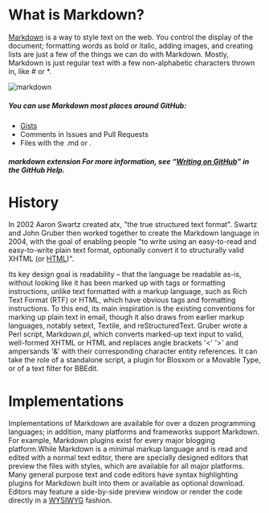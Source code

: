 # What is Markdown?
 [Markdown](https://en.wikipedia.org/wiki/Markdown) is a way to style text on the web. You control the display of the document; formatting words as bold or italic, adding images, and creating lists are just a few of the things we can do with Markdown. Mostly, Markdown is just regular text with a few non-alphabetic characters thrown in, like # or *.

![markdown](https://www.howtogeek.com/wp-content/uploads/2019/11/markdown-logo.jpg?width=1198&trim=1,1&bg-color=000&pad=1,1)
##### You can use Markdown most places around GitHub:
* [Gists](https://gist.github.com/)
* Comments in Issues and Pull Requests
* Files with the .md or .
##### markdown extension For more information, see “[Writing on GitHub](https://docs.github.com/en/github/writing-on-github)” in the GitHub Help.

# History
In 2002 Aaron Swartz created atx, "the true structured text format". Swartz and John Gruber then worked together to create the Markdown language in 2004, with the goal of enabling people "to write using an easy-to-read and easy-to-write plain text format, optionally convert it to structurally valid XHTML (or [HTML](https://en.wikipedia.org/wiki/HTML))".

Its key design goal is readability – that the language be readable as-is, without looking like it has been marked up with tags or formatting instructions, unlike text formatted with a markup language, such as Rich Text Format (RTF) or HTML, which have obvious tags and formatting instructions. To this end, its main inspiration is the existing conventions for marking up plain text in email, though it also draws from earlier markup languages, notably setext, Textile, and reStructuredText.
Gruber wrote a Perl script, Markdown.pl, which converts marked-up text input to valid, well-formed XHTML or HTML and replaces angle brackets '<' '>' and ampersands '&' with their corresponding character entity references. It can take the role of a standalone script, a plugin for Blosxom or a Movable Type, or of a text filter for BBEdit.

# Implementations
Implementations of Markdown are available for over a dozen programming languages; in addition, many platforms and frameworks support Markdown. For example, Markdown plugins exist for every major blogging platform.While Markdown is a minimal markup language and is read and edited with a normal text editor, there are specially designed editors that preview the files with styles, which are available for all major platforms. Many general purpose text and code editors have syntax highlighting plugins for Markdown built into them or available as optional download. Editors may feature a side-by-side preview window or render the code directly in a [WYSIWYG](https://en.wikipedia.org/wiki/WYSIWYG) fashion.

